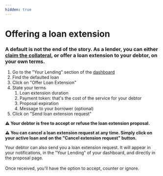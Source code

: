```yaml
---
hidden: true
---
```


# Offering a loan extension

### A default is not the end of the story. As a lender, you can either [claim the collateral](claiming-defaulted-collateral.md), or offer a loan extension to your debtor, on your own terms.&#x20;

1. Go to the "Your Lending" section of the [dashboard](https://app.pwn.xyz/#/dashboard/)
2. Find the defaulted loan
3. Click on "Offer Loan Extension"
4. State your terms
   1. Loan extension duration
   2. Payment token: that's the cost of the service for your debtor
   3. Proposal expiration
   4. Message to your borrower (optional)
5. Click on "Send loan extension request"

**⚠️ Your debtor is free to accept or refuse the loan extension proposal.**&#x20;

**⚠️ You can cancel a loan extension request at any time. Simply click on your active loan and on the "Cancel extension request" button.**

Your debtor can also send you a loan extension request. It will appear in your notifications, in the "Your Lending" of your dashboard, and directly in the proposal page.\
\
Once received, you'll have the option to accept, counter or ignore.

